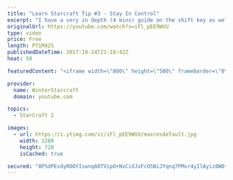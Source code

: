 ```yaml
---
title: "Learn Starcraft Tip #3 - Stay In Control"
excerpt: "I have a very in depth (4 mins) guide on the shift key as well here https://www.youtube.com/watch?v=7x9pHr544oY"
originalUrl: https://youtube.com/watch?v=iFl_pEE9WVU
type: video
price: Free
length: PT1M42S
publishedDateTime: 2017-10-24T21:18:42Z
heat: 50

featuredContent: "<iframe width=\"800\" height=\"500\" frameborder=\"0\" src=\"https://www.youtube.com/embed/iFl_pEE9WVU\" allow=\"accelerometer; autoplay; encrypted-media; gyroscope; picture-in-picture\" allowfullscreen></iframe>"

provider:
  name: WinterStarcraft
  domain: youtube.com

topics:
  - StarCraft 2

images:
  - url: https://i.ytimg.com/vi/iFl_pEE9WVU/maxresdefault.jpg
    width: 1280
    height: 720
    isCached: true

secured: "8PSdPEvdyR0OYIswnqA0TVipO+NvCiXJvFcOSNiJYqnq7PMxr4yIlAyiz8WDtZWYo9pq92F6LKBmr/vzif02OiZuCxFyEOoGKs+PWkmbUXJNwmCm9J9SdpRUDFyEHS02xCu9k/mmKmP3ez0wpY0DDCXoonHl9Tr+X8g9QkvVXdZyVvLZQaL4PSWMugts8T17pNnU/dxyoduEvr5uuvYrlPX4a3KkzzV8U9Iwy394mECtevo9/AsPCuUCnoze/gtR7spBs4mNGu7DiuVQVFw8b5kMwlBhUyi1gFQyg1Xo4jFmtqmAJ2j1NRin0VQ+gf93uAgK5msO654Um8qQol2eQKHOW58gfeVD97Re5hLI1x6IgFo80MAmn+ze23yi3s7NKN5Fjt/XmdYZaVgQ0CfclmlEhOVX3MKEFCLTD6YMrUc=;bAy1EbhwbkfB8LgP2PrS1g=="
---
```


